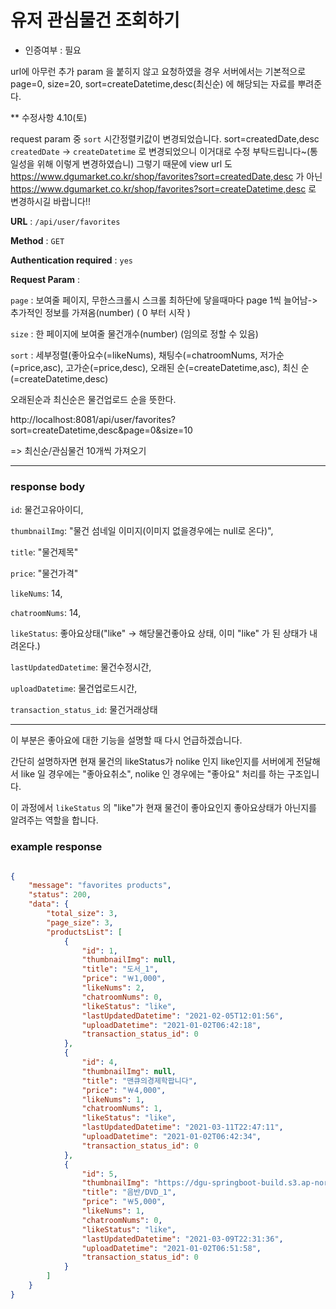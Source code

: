 # 유저 관심물건 조회하기

* 인증여부 : 필요

url에 아무런 추가 param 을 붙히지 않고 요청하였을 경우 서버에서는 기본적으로
page=0, size=20, sort=createDatetime,desc(최신순)
에 해당되는 자료를 뿌려준다.

** 수정사항 4.10(토) 

request param 중 `sort` 시간정렬키값이 변경되었습니다.
sort=createdDate,desc 
`createdDate` -> `createDatetime` 로 변경되었으니 이거대로 수정 부탁드립니다~(통일성을 위해 이렇게 변경하였습니)
그렇기 때문에 view url 도
https://www.dgumarket.co.kr/shop/favorites?sort=createdDate,desc 가 아닌
https://www.dgumarket.co.kr/shop/favorites?sort=createDatetime,desc 로 변경하시길 바랍니다!!


**URL** : `/api/user/favorites`

**Method** : `GET`

**Authentication required** : `yes`

**Request Param** :

`page` : 보여줄 페이지, 무한스크롤시 스크롤 최하단에 닿을때마다 page 1씩 늘어남-> 추가적인 정보를 가져옴(number) ( 0 부터 시작 )

`size` : 한 페이지에 보여줄 물건개수(number) (임의로 정할 수 있음)

`sort` : 세부정렬(좋아요수(=likeNums), 채팅수(=chatroomNums, 저가순(=price,asc), 고가순(=price,desc), 오래된 순(=createDatetime,asc), 최신 순(=createDatetime,desc)

오래된순과 최신순은 물건업로드 순을 뜻한다.

http://localhost:8081/api/user/favorites?sort=createDatetime,desc&page=0&size=10

=> 최신순/관심물건 10개씩 가져오기

---

### response body

`id`: 물건고유아이디,

`thumbnailImg`: "물건 섬네일 이미지(이미지 없을경우에는 null로 온다)",

`title`: "물건제목"

`price`: "물건가격"

`likeNums`: 14,

`chatroomNums`: 14,

`likeStatus`: 좋아요상태("like" ->
해당물건좋아요 상태, 이미 "like" 가 된 상태가 내려온다.)

`lastUpdatedDatetime`: 물건수정시간,

`uploadDatetime`: 물건업로드시간,

`transaction_status_id`: 물건거래상태

--- 
이 부분은 좋아요에 대한 기능을 설명할 때 다시 언급하겠습니다.

간단히 설명하자면 현재 물건의 likeStatus가 nolike 인지 like인지를 서버에게 전달해서 like 일 경우에는 "좋아요취소", nolike 인 경우에는 "좋아요" 처리를 하는 구조입니다.

이 과정에서
`likeStatus` 의 "like"가 현재 물건이 좋아요인지 좋아요상태가 아닌지를 알려주는 역할을 합니다.



### example response


```json

{
    "message": "favorites products",
    "status": 200,
    "data": {
        "total_size": 3,
        "page_size": 3,
        "productsList": [
            {
                "id": 1,
                "thumbnailImg": null,
                "title": "도서_1",
                "price": "￦1,000",
                "likeNums": 2,
                "chatroomNums": 0,
                "likeStatus": "like",
                "lastUpdatedDatetime": "2021-02-05T12:01:56",
                "uploadDatetime": "2021-01-02T06:42:18",
                "transaction_status_id": 0
            },
            {
                "id": 4,
                "thumbnailImg": null,
                "title": "맨큐의경제학팝니다",
                "price": "￦4,000",
                "likeNums": 1,
                "chatroomNums": 1,
                "likeStatus": "like",
                "lastUpdatedDatetime": "2021-03-11T22:47:11",
                "uploadDatetime": "2021-01-02T06:42:34",
                "transaction_status_id": 0
            },
            {
                "id": 5,
                "thumbnailImg": "https://dgu-springboot-build.s3.ap-northeast-2.amazonaws.com/sample/138720282_1_1611149403_w292.jpg",
                "title": "음반/DVD_1",
                "price": "￦5,000",
                "likeNums": 1,
                "chatroomNums": 0,
                "likeStatus": "like",
                "lastUpdatedDatetime": "2021-03-09T22:31:36",
                "uploadDatetime": "2021-01-02T06:51:58",
                "transaction_status_id": 0
            }
        ]
    }
}



```